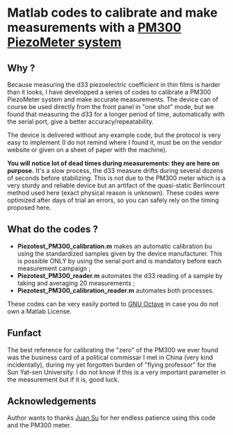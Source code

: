 # Matlab codes to calibrate and make measurements with a [PM300 PiezoMeter system](https://www.piezotest.com/d33piezometer.php)

## Why ?

Because measuring the d33 piezoelectric coefficient in thin films is harder than it looks, I have developped a series of codes to calibrate a PM300 PiezoMeter system and make accurate measurements. The device can of course be used directly from the front panel in "one shot" mode, but we found that measuring the d33 for a longer period of time, automatically with the serial port, give a better accuracy/repeatability.

The device is delivered without any example code, but the protocol is very easy to implement (I do not remind where I found it, must be on the vendor website or given on a sheet of paper with the machine).

**You will notice lot of dead times during measurements: they are here on purpose.** It's a slow process, the d33 measure drifts during several dozens of seconds before stabilizing. This is not due to the PM300 meter which is a very sturdy and reliable device but an artifact of the quasi-static Berlincourt method used here (exact physical reason is unknown). These codes were optimized after days of trial an errors, so you can safely rely on the timing proposed here.

## What do the codes ?

- **Piezotest_PM300_calibration.m** makes an automatic calibration bu using the standardized samples given by the device manufacturer. This is possible ONLY by using the serial port and is mandatory before each measurement campaign ;
- **Piezotest_PM300_reader.m** automates the d33 reading of a sample by taking and averaging 20 measurements ;
- **Piezotest_PM300_calibration_reader.m** automates both processes.

These codes can be very easily ported to [GNU Octave](https://octave.org/) in case you do not own a Matlab License.

## Funfact

The best reference for calibrating the "zero" of the PM300 we ever found was the business card of a political commissar I met in China (very kind incidentally), during my yet forgotten burden of "flying professor" for the Sun Yat-sen University. I do not know if this is a very important parameter in the measurement but if it is, good luck.  

## Acknowledgements

Author wants to thanks [Juan Su](https://www.researchgate.net/profile/Juan-Su-5) for her endless patience using this code and the PM300 meter.
